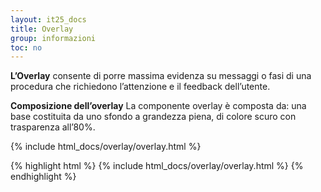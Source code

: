 ```yaml
---
layout: it25_docs
title: Overlay
group: informazioni
toc: no
---
```


**L’Overlay** consente di porre massima evidenza su messaggi o fasi di una procedura che richiedono l’attenzione e il feedback dell’utente.

**Composizione dell’overlay**
La componente overlay è composta da: una base costituita da uno sfondo a grandezza piena, di colore scuro con trasparenza all’80%.

<div class="bd-example">
{% include html_docs/overlay/overlay.html %}
</div>

{% highlight html %}
{% include html_docs/overlay/overlay.html %}
{% endhighlight %}

